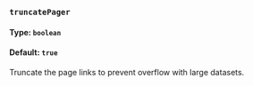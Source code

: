 ### `truncatePager`
#### Type: `boolean`
#### Default: `true`

Truncate the page links to prevent overflow with large datasets.